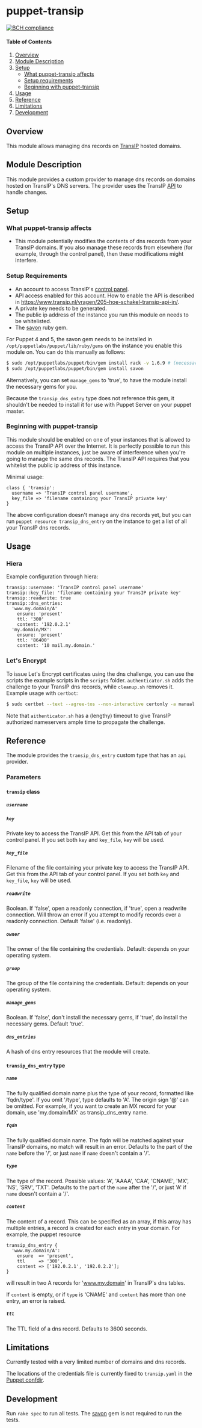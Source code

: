 # puppet-transip

[![BCH compliance](https://bettercodehub.com/edge/badge/gerardkok/puppet-transip)](https://bettercodehub.com)

#### Table of Contents

1. [Overview](#overview)
2. [Module Description](#module-description)
3. [Setup](#setup)
    * [What puppet-transip affects](#what-puppet-transip-affects)
    * [Setup requirements](#setup-requirements)
    * [Beginning with puppet-transip](#beginning-with-puppet-transip)
4. [Usage](#usage)
5. [Reference](#reference)
5. [Limitations](#limitations)
6. [Development](#development)

## Overview

This module allows managing dns records on [TransIP](https://www.transip.nl/) hosted domains.

## Module Description

This module provides a custom provider to manage dns records on domains hosted on TransIP's DNS servers. 
The provider uses the TransIP [API](https://www.transip.nl/transip/api/) to handle changes.

## Setup

### What puppet-transip affects

* This module potentially modifies the contents of dns records from your TransIP domains. If you also manage these records from elsewhere (for example, through the control panel), then these modifications might interfere.

### Setup Requirements
* An account to access TransIP's [control panel](https://www.transip.nl/cp/).
* API access enabled for this account. How to enable the API is described in https://www.transip.nl/vragen/205-hoe-schakel-transip-api-in/.
* A private key needs to be generated.
* The public ip address of the instance you run this module on needs to be whitelisted.
* The [savon](http://savonrb.com) ruby gem.

For Puppet 4 and 5, the savon gem needs to be installed in `/opt/puppetlabs/puppet/lib/ruby/gems` on the instance you enable this module on. You can do this manually as follows:
```bash
$ sudo /opt/puppetlabs/puppet/bin/gem install rack -v 1.6.9 # (necessary for puppet 4)
$ sudo /opt/puppetlabs/puppet/bin/gem install savon
```
Alternatively, you can set `manage_gems` to 'true', to have the module install the necessary gems for you.

Because the `transip_dns_entry` type does not reference this gem, it shouldn't be needed to install it for use with Puppet Server on your puppet master.

### Beginning with puppet-transip

This module should be enabled on one of your instances that is allowed to access the TransIP API over the Internet. It is perfectly possible to run this module on multiple instances, just be aware of interference when you're going to manage the same dns records. The TransIP API requires that you whitelist the public ip address of this instance.

Minimal usage:
```puppet
class { 'transip':
  username => 'TransIP control panel username',
  key_file => 'filename containing your TransIP private key'
}
```

The above configuration doesn't manage any dns records yet, but you can run ``puppet resource transip_dns_entry`` on the instance to get a list of all your TransIP dns records.

## Usage

### Hiera

Example configuration through hiera:
~~~
transip::username: 'TransIP control panel username'
transip::key_file: 'filename containing your TransIP private key'
transip::readwrite: true
transip::dns_entries:
  'www.my.domain/A'
    ensure: 'present'
    ttl: '300'
    content: '192.0.2.1'
  'my.domain/MX':
    ensure: 'present'
    ttl: '86400'
    content: '10 mail.my.domain.'
~~~

### Let's Encrypt

To issue Let's Encrypt certificates using the dns challenge, you can use the scripts the example scripts in the `scripts` folder. `authenticator.sh` adds the challenge to your TransIP dns records, while `cleanup.sh` removes it. Example usage with `certbot`:
```bash
$ sudo certbot --text --agree-tos --non-interactive certonly -a manual --keep-until-expiring -d <domain> --preferred-challenges dns --manual-public-ip-logging-ok --manual-auth-hook <scripts/authenticator.sh> --manual-cleanup-hook <scripts/cleanup.sh> --expand
```
Note that `aithenticator.sh` has a (lengthy) timeout to give TransIP authorized nameservers ample time to propagate the challenge.

## Reference

The module provides the ``transip_dns_entry`` custom type that has an ``api`` provider.

### Parameters

#### `transip` class

##### `username`

##### `key`

Private key to access the TransIP API. Get this from the API tab of your control panel. If you set both `key` and `key_file`, `key` will be used.

##### `key_file`

Filename of the file containing your private key to access the TransIP API. Get this from the API tab of your control panel. If you set both `key` and `key_file`, `key` will be used.

##### `readwrite`

Boolean. If 'false', open a readonly connection, if 'true', open a readwrite connection. Will throw an error if you attempt to modify records over a readonly connection. Default 'false' (i.e. readonly).

##### `owner`

The owner of the file containing the credentials. Default: depends on your operating system.

##### `group`

The group of the file containing the credentials. Default: depends on your operating system.

##### `manage_gems`

Boolean. If 'false', don't install the necessary gems, if 'true', do install the necessary gems. Default 'true'.

##### `dns_entries`

A hash of dns entry resources that the module will create.

#### `transip_dns_entry` type

##### `name`

The fully qualified domain name plus the type of your record, formatted like 'fqdn/type'. If you omit '/type', type defaults to 'A'.
The origin sign '@' can be omitted. For example, if you want to create an MX record for your domain, use 'my.domain/MX' as transip_dns_entry name.

##### `fqdn`

The fully qualified domain name. The fqdn will be matched against your TransIP domains, no match will result in an error. Defaults to the part of the `name` before the '/', or just `name` if `name` doesn't contain a '/'.

##### `type`

The type of the record. Possible values: 'A', 'AAAA', 'CAA', 'CNAME', 'MX', 'NS', 'SRV', 'TXT'. Defaults to the part of the `name` after the '/', or just 'A' if `name` doesn't contain a '/'.

##### `content`

The content of a record. This can be specified as an array, if this array has multiple entries, a record is created for each entry in your domain. For example, the puppet resource
```puppet
transip_dns_entry {
  'www.my.domain/A':
    ensure  => 'present',
    ttl     => '300',
    content => ['192.0.2.1', '192.0.2.2'];
}
```
will result in two A records for 'www.my.domain' in TransIP's dns tables.

If `content` is empty, or if `type` is 'CNAME' and `content` has more than one entry, an error is raised.

##### `ttl`

The TTL field of a dns record. Defaults to 3600 seconds.

## Limitations

Currently tested with a very limited number of domains and dns records.

The locations of the credentials file is currently fixed to `transip.yaml` in the [Puppet confdir](https://docs.puppet.com/puppet/latest/dirs_confdir.html).

## Development

Run `rake spec` to run all tests. The [savon](http://savonrb.com) gem is not required to run the tests.

